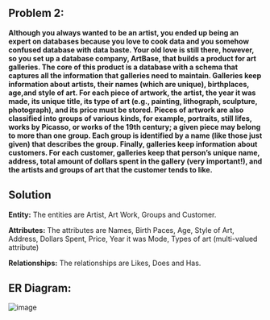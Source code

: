 ## **Problem 2:**

**Although you always wanted to be an artist, you ended up being an expert on databases because you love to cook data and you somehow confused database with data baste. Your old love is still there, however, so you set up a database company, ArtBase, that builds a product for art galleries. The core of this product is a database with a schema that captures all the information that galleries need to maintain. Galleries keep information about artists, their names (which are unique), birthplaces, age,and style of art. For each piece of artwork, the artist, the year it was made, its unique title, its type of art (e.g., painting, lithograph, sculpture, photograph), and its price must be stored. Pieces of artwork are also classified into groups of various kinds, for example, portraits, still lifes, works by Picasso, or works of the 19th century; a given piece may belong to more than one group. Each group is identified by a name (like those just given) that describes the group. Finally, galleries keep information about customers. For each customer, galleries keep that person’s unique name, address, total amount of dollars spent in the gallery (very important!), and the artists and groups of art that the customer tends to like.**

## **Solution**

**Entity:** The entities are Artist, Art Work, Groups and Customer.

**Attributes:** The attributes are Names, Birth Paces, Age, Style of Art, Address, Dollars Spent, Price, Year it was Mode, Types of art (multi-valued attribute)

**Relationships:** The relationships are Likes, Does and Has.



## ER Diagram:

![image](https://github.com/mvharsh/RDBMS/assets/111365320/9838f23c-3b22-4dff-9f8c-82374c244881)
